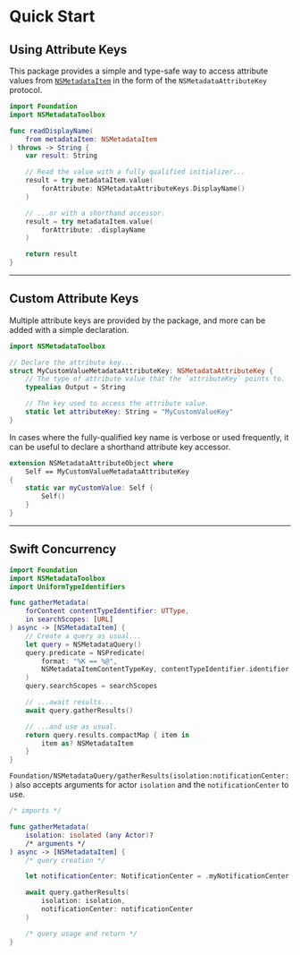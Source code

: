 # Quick Start

## Using Attribute Keys

This package provides a simple and type-safe way to access attribute values from
[`NSMetadataItem`]( https://developer.apple.com/documentation/foundation/nsmetadataitem )
in the form of the ``NSMetadataAttributeKey`` protocol.
```swift
import Foundation
import NSMetadataToolbox

func readDisplayName(
	from metadataItem: NSMetadataItem
) throws -> String {
	var result: String

	// Read the value with a fully qualified initializer...
	result = try metadataItem.value(
		forAttribute: NSMetadataAttributeKeys.DisplayName()
	)

	// ...or with a shorthand accessor.
	result = try metadataItem.value(
		forAttribute: .displayName
	)

	return result
}
```

---


## Custom Attribute Keys

Multiple attribute keys are provided by the package,
and more can be added with a simple declaration.
```swift
import NSMetadataToolbox

// Declare the attribute key...
struct MyCustomValueMetadataAttributeKey: NSMetadataAttributeKey {
	// The type of attribute value that the `attributeKey` points to.
	typealias Output = String

	// The key used to access the attribute value.
	static let attributeKey: String = "MyCustomValueKey"
}
```

In cases where the fully-qualified key name is verbose or used frequently,
it can be useful to declare a shorthand attribute key accessor.
```swift
extension NSMetadataAttributeObject where
	Self == MyCustomValueMetadataAttributeKey
{
	static var myCustomValue: Self {
		Self()
	}
}
```

---


## Swift Concurrency

```swift
import Foundation
import NSMetadataToolbox
import UniformTypeIdentifiers

func gatherMetadata(
	forContent contentTypeIdentifier: UTType,
	in searchScopes: [URL]
) async -> [NSMetadataItem] {
	// Create a query as usual...
	let query = NSMetadataQuery()
	query.predicate = NSPredicate(
		format: "%K == %@",
		NSMetadataItemContentTypeKey, contentTypeIdentifier.identifier
	)
	query.searchScopes = searchScopes

	// ...await results...
	await query.gatherResults()

	// ...and use as usual.
	return query.results.compactMap { item in
		item as? NSMetadataItem
	}
}
```

``Foundation/NSMetadataQuery/gatherResults(isolation:notificationCenter:)``
also accepts arguments for actor `isolation` and the `notificationCenter` to use.
```swift
/* imports */

func gatherMetadata(
	isolation: isolated (any Actor)?
	/* arguments */
) async -> [NSMetadataItem] {
	/* query creation */

	let notificationCenter: NotificationCenter = .myNotificationCenter

	await query.gatherResults(
		isolation: isolation,
		notificationCenter: notificationCenter
	)

	/* query usage and return */
}
```
